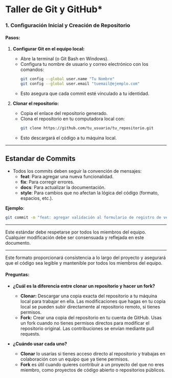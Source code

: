# Taller de Git y GitHub*

### 1. Configuración Inicial y Creación de Repositorio

#### **Pasos:**
1. **Configurar Git en el equipo local:**
   - Abre la terminal (o Git Bash en Windows).
   - Configura tu nombre de usuario y correo electrónico con los comandos:
     ```bash
     git config --global user.name "Tu Nombre"
     git config --global user.email "tuemail@ejemplo.com"
     ```
   - Esto asegura que cada commit esté vinculado a tu identidad.


2. **Clonar el repositorio:**
   - Copia el enlace del repositorio generado.
   - Clona el repositorio en tu computadora local con:
     ```bash
     git clone https://github.com/tu_usuario/tu_repositorio.git
     ```
   - Esto descargará el código a tu máquina local.

---

## **Estandar de Commits**
- Todos los commits deben seguir la convención de mensajes:
  - **feat**: Para agregar una nueva funcionalidad.
  - **fix**: Para corregir errores.
  - **docs**: Para actualizar la documentación.
  - **style**: Para cambios que no afectan la lógica del código (formato, espacios, etc.).

**Ejemplo**:
```bash
git commit -m "feat: agregar validación al formulario de registro de vehículos"
```

---

Este estándar debe respetarse por todos los miembros del equipo. Cualquier modificación debe ser consensuada y reflejada en este documento.

---

Este formato proporcionará consistencia a lo largo del proyecto y asegurará que el código sea legible y mantenible por todos los miembros del equipo.

#### **Preguntas:**

- **¿Cuál es la diferencia entre clonar un repositorio y hacer un fork?**
  - **Clonar:** Descargar una copia exacta del repositorio a tu máquina local para trabajar en ella. Las modificaciones que hagas en tu copia local se pueden subir directamente al repositorio remoto, si tienes permisos.
  - **Fork:** Crear una copia del repositorio en tu cuenta de GitHub. Usas un fork cuando no tienes permisos directos para modificar el repositorio original. Las contribuciones se envían mediante pull requests.

- **¿Cuándo usar cada uno?**
  - **Clonar** lo usarías si tienes acceso directo al repositorio y trabajas en colaboración con un equipo que ya tiene permisos.
  - **Fork** es útil cuando quieres contribuir a un proyecto del que no eres miembro, como proyectos de código abierto o repositorios públicos.
